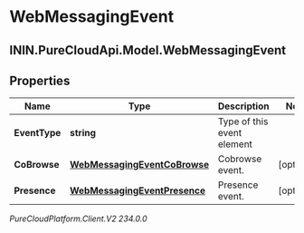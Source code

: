 # WebMessagingEvent

## ININ.PureCloudApi.Model.WebMessagingEvent

## Properties

|Name | Type | Description | Notes|
|------------ | ------------- | ------------- | -------------|
| **EventType** | **string** | Type of this event element | |
| **CoBrowse** | [**WebMessagingEventCoBrowse**](WebMessagingEventCoBrowse) | Cobrowse event. | [optional] |
| **Presence** | [**WebMessagingEventPresence**](WebMessagingEventPresence) | Presence event. | [optional] |



_PureCloudPlatform.Client.V2 234.0.0_
